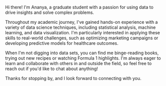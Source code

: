 Hi there! I'm Ananya, a graduate student with a passion for using data to drive insights and solve complex problems.

Throughout my academic journey, I've gained hands-on experience with a variety of data science techniques, including statistical analysis, machine learning, and data visualization. I'm particularly interested in applying these skills to real-world challenges, such as optimizing marketing campaigns or developing predictive models for healthcare outcomes.

When I'm not digging into data sets, you can find me binge-reading books, trying out new recipes or watching Formula 1 highlights. I'm always eager to learn and collaborate with others in and outside the field, so feel free to reach out if you'd like to chat about anything!

Thanks for stopping by, and I look forward to connecting with you.
